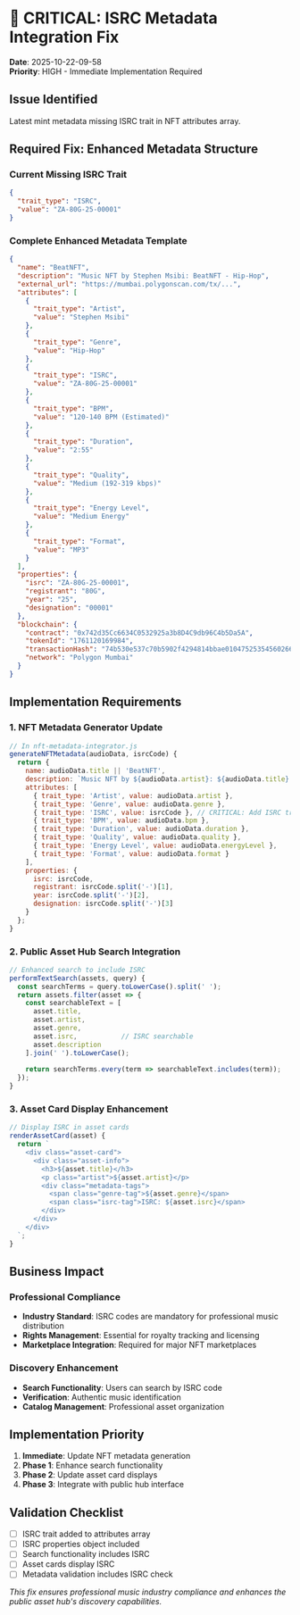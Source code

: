 # 🚨 CRITICAL: ISRC Metadata Integration Fix
**Date**: 2025-10-22-09-58  
**Priority**: HIGH - Immediate Implementation Required

## Issue Identified
Latest mint metadata missing ISRC trait in NFT attributes array.

## Required Fix: Enhanced Metadata Structure

### Current Missing ISRC Trait
```json
{
  "trait_type": "ISRC",
  "value": "ZA-80G-25-00001"
}
```

### Complete Enhanced Metadata Template
```json
{
  "name": "BeatNFT",
  "description": "Music NFT by Stephen Msibi: BeatNFT - Hip-Hop",
  "external_url": "https://mumbai.polygonscan.com/tx/...",
  "attributes": [
    {
      "trait_type": "Artist",
      "value": "Stephen Msibi"
    },
    {
      "trait_type": "Genre", 
      "value": "Hip-Hop"
    },
    {
      "trait_type": "ISRC",
      "value": "ZA-80G-25-00001"
    },
    {
      "trait_type": "BPM",
      "value": "120-140 BPM (Estimated)"
    },
    {
      "trait_type": "Duration",
      "value": "2:55"
    },
    {
      "trait_type": "Quality",
      "value": "Medium (192-319 kbps)"
    },
    {
      "trait_type": "Energy Level",
      "value": "Medium Energy"
    },
    {
      "trait_type": "Format",
      "value": "MP3"
    }
  ],
  "properties": {
    "isrc": "ZA-80G-25-00001",
    "registrant": "80G",
    "year": "25",
    "designation": "00001"
  },
  "blockchain": {
    "contract": "0x742d35Cc6634C0532925a3b8D4C9db96C4b5Da5A",
    "tokenId": "1761120169984",
    "transactionHash": "74b530e537c70b5902f4294814bbae010475253545602663af2e8a826969f072",
    "network": "Polygon Mumbai"
  }
}
```

## Implementation Requirements

### 1. NFT Metadata Generator Update
```javascript
// In nft-metadata-integrator.js
generateNFTMetadata(audioData, isrcCode) {
  return {
    name: audioData.title || 'BeatNFT',
    description: `Music NFT by ${audioData.artist}: ${audioData.title} - ${audioData.genre}`,
    attributes: [
      { trait_type: 'Artist', value: audioData.artist },
      { trait_type: 'Genre', value: audioData.genre },
      { trait_type: 'ISRC', value: isrcCode }, // CRITICAL: Add ISRC trait
      { trait_type: 'BPM', value: audioData.bpm },
      { trait_type: 'Duration', value: audioData.duration },
      { trait_type: 'Quality', value: audioData.quality },
      { trait_type: 'Energy Level', value: audioData.energyLevel },
      { trait_type: 'Format', value: audioData.format }
    ],
    properties: {
      isrc: isrcCode,
      registrant: isrcCode.split('-')[1],
      year: isrcCode.split('-')[2], 
      designation: isrcCode.split('-')[3]
    }
  };
}
```

### 2. Public Asset Hub Search Integration
```javascript
// Enhanced search to include ISRC
performTextSearch(assets, query) {
  const searchTerms = query.toLowerCase().split(' ');
  return assets.filter(asset => {
    const searchableText = [
      asset.title,
      asset.artist,
      asset.genre,
      asset.isrc,           // ISRC searchable
      asset.description
    ].join(' ').toLowerCase();
    
    return searchTerms.every(term => searchableText.includes(term));
  });
}
```

### 3. Asset Card Display Enhancement
```javascript
// Display ISRC in asset cards
renderAssetCard(asset) {
  return `
    <div class="asset-card">
      <div class="asset-info">
        <h3>${asset.title}</h3>
        <p class="artist">${asset.artist}</p>
        <div class="metadata-tags">
          <span class="genre-tag">${asset.genre}</span>
          <span class="isrc-tag">ISRC: ${asset.isrc}</span>
        </div>
      </div>
    </div>
  `;
}
```

## Business Impact

### Professional Compliance
- **Industry Standard**: ISRC codes are mandatory for professional music distribution
- **Rights Management**: Essential for royalty tracking and licensing
- **Marketplace Integration**: Required for major NFT marketplaces

### Discovery Enhancement  
- **Search Functionality**: Users can search by ISRC code
- **Verification**: Authentic music identification
- **Catalog Management**: Professional asset organization

## Implementation Priority
1. **Immediate**: Update NFT metadata generation
2. **Phase 1**: Enhance search functionality
3. **Phase 2**: Update asset card displays
4. **Phase 3**: Integrate with public hub interface

## Validation Checklist
- [ ] ISRC trait added to attributes array
- [ ] ISRC properties object included
- [ ] Search functionality includes ISRC
- [ ] Asset cards display ISRC
- [ ] Metadata validation includes ISRC check

*This fix ensures professional music industry compliance and enhances the public asset hub's discovery capabilities.*